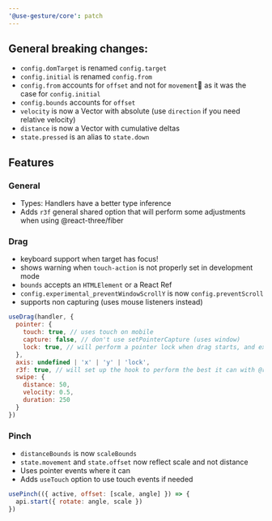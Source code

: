 ```yaml
---
'@use-gesture/core': patch
---
```


## General breaking changes:

- `config.domTarget` is renamed `config.target`
- `config.initial` is renamed `config.from`
- `config.from` accounts for `offset` and not for `movement` as it was the case for `config.initial`
- `config.bounds` accounts for `offset`
- `velocity` is now a Vector with absolute (use `direction` if you need relative velocity)
- `distance` is now a Vector with cumulative deltas
- `state.pressed` is an alias to `state.down`


## Features

### General

- Types: Handlers have a better type inference
- Adds `r3f` general shared option that will perform some adjustments when using @react-three/fiber 

### Drag

- keyboard support when target has focus!
- shows warning when `touch-action` is not properly set in development mode
- `bounds` accepts an `HTMLElement` or a React Ref
- `config.experimental_preventWindowScrollY` is now `config.preventScroll`
- supports non capturing (uses mouse listeners instead)

```js
useDrag(handler, {
  pointer: {
    touch: true, // uses touch on mobile
    capture: false, // don't use setPointerCapture (uses window)
    lock: true, // will perform a pointer lock when drag starts, and exit pointer lock when drag ends,
  },
  axis: undefined | 'x' | 'y' | 'lock',
  r3f: true, // will set up the hook to perform the best it can with @react-three/fiber,
  swipe: {
    distance: 50,
    velocity: 0.5,
    duration: 250
  }
})
```

### Pinch

- `distanceBounds` is now `scaleBounds`
- `state.movement` and `state.offset` now reflect scale and not distance
- Uses pointer events where it can
- Adds `useTouch` option to use touch events if needed

```js
usePinch(({ active, offset: [scale, angle] }) => {
  api.start({ rotate: angle, scale })
})
```